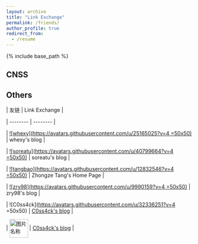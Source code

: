 ```yaml
---
layout: archive
title: "Link Exchange"
permalink: /friends/
author_profile: true
redirect_from:
  - /resume
---
```


{% include base_path %}

## CNSS


## Others
| 友链 | Link Exchange |

| -------- | -------- |

| [![whexy](https://avatars.githubusercontent.com/u/25165025?v=4 =50x50)](https://www.whexy.com/) | whexy's blog |

| [![soreatu](https://avatars.githubusercontent.com/u/40799664?v=4 =50x50)](https://blog.soreatu.com/) | soreatu's blog |

| [![tangbao](https://avatars.githubusercontent.com/u/12832546?v=4 =50x50)](https://www.tangbao.me/) | Zhongze Tang's Home Page |

| [![zry98](https://avatars.githubusercontent.com/u/9990159?v=4 =50x50)](https://zry.io/) | zry98's blog |

| ![C0ss4ck](https://avatars.githubusercontent.com/u/32336251?v=4 =50x50) | [C0ss4ck's blog](http://120.79.211.91/) |

| <img src="https://avatars.githubusercontent.com/u/32336251?v=4" width = "50" height = "50" alt="图片名称" align=center /> | [C0ss4ck's blog](http://120.79.211.91/) |
